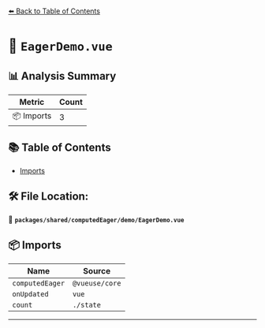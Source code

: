 [⬅️ Back to Table of Contents](../../../../index.md)

# 📄 `EagerDemo.vue`

## 📊 Analysis Summary

| Metric | Count |
|--------|-------|
| 📦 Imports | 3 |

## 📚 Table of Contents

- [Imports](#imports)

## 🛠️ File Location:
📂 **`packages/shared/computedEager/demo/EagerDemo.vue`**

## 📦 Imports

| Name | Source |
|------|--------|
| `computedEager` | `@vueuse/core` |
| `onUpdated` | `vue` |
| `count` | `./state` |


---